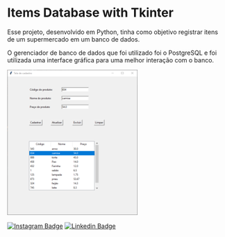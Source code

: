 
# Items Database with Tkinter

Esse projeto, desenvolvido em Python, tinha como objetivo registrar itens de um supermercado em um banco de dados.

O gerenciador de banco de dados que foi utilizado foi o PostgreSQL e foi utilizada uma interface gráfica para uma melhor interação com o banco.

<img src="image.png" width="300px">

[![Instagram Badge](https://img.shields.io/badge/-Instagram-violet?style=flat-square&logo=Instagram&logoColor=white&link=https://www.instagram.com/matheusmaarinho/)](https://www.instagram.com/matheusmaarinho/) [![Linkedin Badge](https://img.shields.io/badge/-LinkedIn-blue?style=flat-square&logo=Linkedin&logoColor=white&link=https://www.linkedin.com/in/matheus-lima-71ab321b6/)](https://www.linkedin.com/in/matheus-lima-71ab321b6/)
